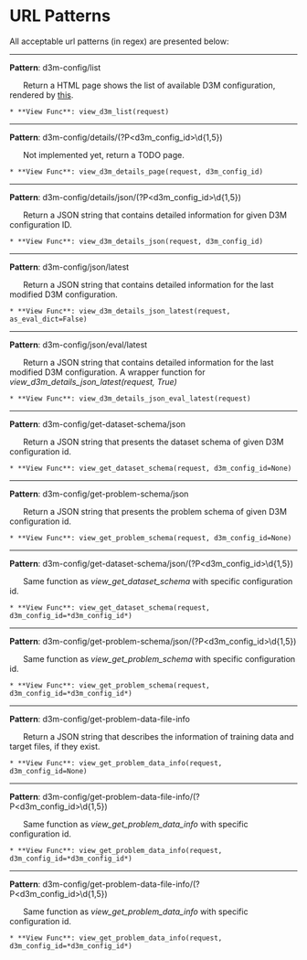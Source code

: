 URL Patterns
============

All acceptable url patterns (in regex) are presented below:

---

**Pattern**: d3m-config/list

&nbsp;&nbsp;&nbsp;&nbsp;&nbsp;&nbsp;Return a HTML page shows the list of available D3M configuration, rendered by [this](https://github.com/TwoRavens/TwoRavens/blob/master/tworaven_apps/configurations/templates/d3m_config_list.html).

    * **View Func**: view_d3m_list(request)
---

**Pattern**: d3m-config/details/(?P<d3m_config_id>\d{1,5})

&nbsp;&nbsp;&nbsp;&nbsp;&nbsp;&nbsp;Not implemented yet, return a TODO page.

    * **View Func**: view_d3m_details_page(request, d3m_config_id)

---

**Pattern**: d3m-config/details/json/(?P<d3m_config_id>\d{1,5})

&nbsp;&nbsp;&nbsp;&nbsp;&nbsp;&nbsp;Return a JSON string that contains detailed information for given D3M configuration ID.

    * **View Func**: view_d3m_details_json(request, d3m_config_id)

---

**Pattern**: d3m-config/json/latest

&nbsp;&nbsp;&nbsp;&nbsp;&nbsp;&nbsp;Return a JSON string that contains detailed information for the last modified D3M configuration.

    * **View Func**: view_d3m_details_json_latest(request, as_eval_dict=False)

---

**Pattern**: d3m-config/json/eval/latest

&nbsp;&nbsp;&nbsp;&nbsp;&nbsp;&nbsp;Return a JSON string that contains detailed information for the last modified D3M configuration. A wrapper function for *view_d3m_details_json_latest(request, True)*

    * **View Func**: view_d3m_details_json_eval_latest(request)

---

**Pattern**: d3m-config/get-dataset-schema/json

&nbsp;&nbsp;&nbsp;&nbsp;&nbsp;&nbsp;Return a JSON string that presents the dataset schema of given D3M configuration id.

    * **View Func**: view_get_dataset_schema(request, d3m_config_id=None)

---

**Pattern**: d3m-config/get-problem-schema/json

&nbsp;&nbsp;&nbsp;&nbsp;&nbsp;&nbsp;Return a JSON string that presents the problem schema of given D3M configuration id.

    * **View Func**: view_get_problem_schema(request, d3m_config_id=None)

---

**Pattern**: d3m-config/get-dataset-schema/json/(?P<d3m_config_id>\d{1,5})

&nbsp;&nbsp;&nbsp;&nbsp;&nbsp;&nbsp;Same function as *view_get_dataset_schema* with specific configuration id.

    * **View Func**: view_get_dataset_schema(request, d3m_config_id=*d3m_config_id*)

---

**Pattern**: d3m-config/get-problem-schema/json/(?P<d3m_config_id>\d{1,5})

&nbsp;&nbsp;&nbsp;&nbsp;&nbsp;&nbsp;Same function as *view_get_problem_schema* with specific configuration id.

    * **View Func**: view_get_problem_schema(request, d3m_config_id=*d3m_config_id*)

---

**Pattern**: d3m-config/get-problem-data-file-info

&nbsp;&nbsp;&nbsp;&nbsp;&nbsp;&nbsp;Return a JSON string that describes the information of training data and target files, if they exist.

    * **View Func**: view_get_problem_data_info(request, d3m_config_id=None)

---

**Pattern**: d3m-config/get-problem-data-file-info/(?P<d3m_config_id>\d{1,5})

&nbsp;&nbsp;&nbsp;&nbsp;&nbsp;&nbsp;Same function as *view_get_problem_data_info* with specific configuration id.

    * **View Func**: view_get_problem_data_info(request, d3m_config_id=*d3m_config_id*)

---

**Pattern**: d3m-config/get-problem-data-file-info/(?P<d3m_config_id>\d{1,5})

&nbsp;&nbsp;&nbsp;&nbsp;&nbsp;&nbsp;Same function as *view_get_problem_data_info* with specific configuration id.

    * **View Func**: view_get_problem_data_info(request, d3m_config_id=*d3m_config_id*)



